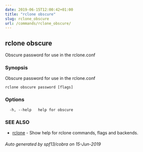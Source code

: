 ```yaml
---
date: 2019-06-15T12:00:42+01:00
title: "rclone obscure"
slug: rclone_obscure
url: /commands/rclone_obscure/
---
```

## rclone obscure

Obscure password for use in the rclone.conf

### Synopsis

Obscure password for use in the rclone.conf

```
rclone obscure password [flags]
```

### Options

```
  -h, --help   help for obscure
```

### SEE ALSO

* [rclone](/commands/rclone/)	 - Show help for rclone commands, flags and backends.

###### Auto generated by spf13/cobra on 15-Jun-2019

